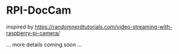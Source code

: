 # RPI-DocCam

inspired by https://randomnerdtutorials.com/video-streaming-with-raspberry-pi-camera/

... more details coming soon ...
